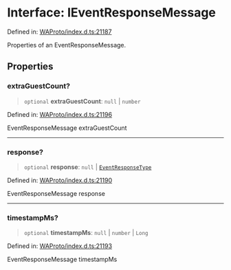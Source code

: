 # Interface: IEventResponseMessage

Defined in: [WAProto/index.d.ts:21187](https://github.com/WhiskeySockets/Baileys/blob/2fdabb7f387029b680a2c5e056c7022c25b0f110/WAProto/index.d.ts#L21187)

Properties of an EventResponseMessage.

## Properties

### extraGuestCount?

> `optional` **extraGuestCount**: `null` \| `number`

Defined in: [WAProto/index.d.ts:21196](https://github.com/WhiskeySockets/Baileys/blob/2fdabb7f387029b680a2c5e056c7022c25b0f110/WAProto/index.d.ts#L21196)

EventResponseMessage extraGuestCount

***

### response?

> `optional` **response**: `null` \| [`EventResponseType`](../namespaces/EventResponseMessage/enumerations/EventResponseType.md)

Defined in: [WAProto/index.d.ts:21190](https://github.com/WhiskeySockets/Baileys/blob/2fdabb7f387029b680a2c5e056c7022c25b0f110/WAProto/index.d.ts#L21190)

EventResponseMessage response

***

### timestampMs?

> `optional` **timestampMs**: `null` \| `number` \| `Long`

Defined in: [WAProto/index.d.ts:21193](https://github.com/WhiskeySockets/Baileys/blob/2fdabb7f387029b680a2c5e056c7022c25b0f110/WAProto/index.d.ts#L21193)

EventResponseMessage timestampMs
